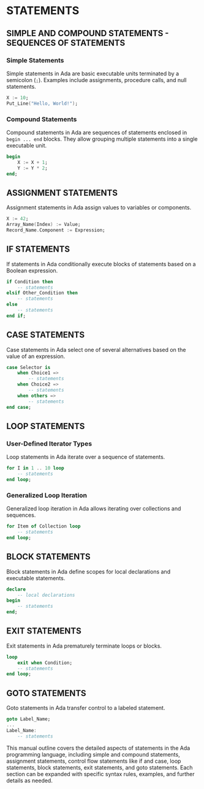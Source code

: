 # STATEMENTS

## SIMPLE AND COMPOUND STATEMENTS - SEQUENCES OF STATEMENTS

### Simple Statements

Simple statements in Ada are basic executable units terminated by a semicolon (`;`). Examples include assignments, procedure calls, and null statements.

```ada
X := 10;
Put_Line("Hello, World!");
```

### Compound Statements

Compound statements in Ada are sequences of statements enclosed in `begin ... end` blocks. They allow grouping multiple statements into a single executable unit.

```ada
begin
    X := X + 1;
    Y := Y * 2;
end;
```

## ASSIGNMENT STATEMENTS

Assignment statements in Ada assign values to variables or components.

```ada
X := 42;
Array_Name(Index) := Value;
Record_Name.Component := Expression;
```

## IF STATEMENTS

If statements in Ada conditionally execute blocks of statements based on a Boolean expression.

```ada
if Condition then
    -- statements
elsif Other_Condition then
    -- statements
else
    -- statements
end if;
```

## CASE STATEMENTS

Case statements in Ada select one of several alternatives based on the value of an expression.

```ada
case Selector is
    when Choice1 =>
        -- statements
    when Choice2 =>
        -- statements
    when others =>
        -- statements
end case;
```

## LOOP STATEMENTS

### User-Defined Iterator Types

Loop statements in Ada iterate over a sequence of statements.

```ada
for I in 1 .. 10 loop
    -- statements
end loop;
```

### Generalized Loop Iteration

Generalized loop iteration in Ada allows iterating over collections and sequences.

```ada
for Item of Collection loop
    -- statements
end loop;
```

## BLOCK STATEMENTS

Block statements in Ada define scopes for local declarations and executable statements.

```ada
declare
    -- local declarations
begin
    -- statements
end;
```

## EXIT STATEMENTS

Exit statements in Ada prematurely terminate loops or blocks.

```ada
loop
    exit when Condition;
    -- statements
end loop;
```

## GOTO STATEMENTS

Goto statements in Ada transfer control to a labeled statement.

```ada
goto Label_Name;
...
Label_Name:
    -- statements
```

This manual outline covers the detailed aspects of statements in the Ada programming language, including simple and compound statements, assignment statements, control flow statements like if and case, loop statements, block statements, exit statements, and goto statements. Each section can be expanded with specific syntax rules, examples, and further details as needed.

